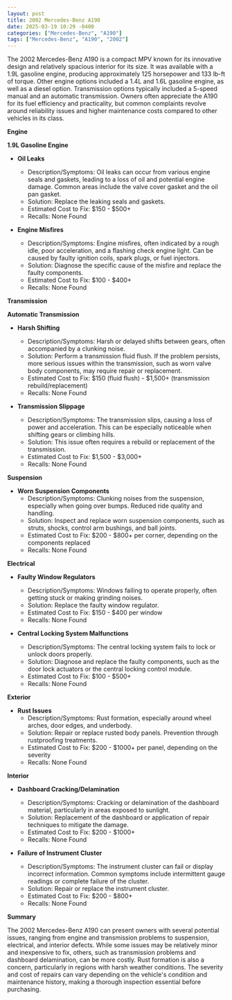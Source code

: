 ```yaml
---
layout: post
title: 2002 Mercedes-Benz A190
date: 2025-03-19 10:29 -0400
categories: ["Mercedes-Benz", "A190"]
tags: ["Mercedes-Benz", "A190", "2002"]
---
```

The 2002 Mercedes-Benz A190 is a compact MPV known for its innovative design and relatively spacious interior for its size. It was available with a 1.9L gasoline engine, producing approximately 125 horsepower and 133 lb-ft of torque. Other engine options included a 1.4L and 1.6L gasoline engine, as well as a diesel option. Transmission options typically included a 5-speed manual and an automatic transmission. Owners often appreciate the A190 for its fuel efficiency and practicality, but common complaints revolve around reliability issues and higher maintenance costs compared to other vehicles in its class.

**Engine**

**1.9L Gasoline Engine**

*   **Oil Leaks**
    *   Description/Symptoms: Oil leaks can occur from various engine seals and gaskets, leading to a loss of oil and potential engine damage. Common areas include the valve cover gasket and the oil pan gasket.
    *   Solution: Replace the leaking seals and gaskets.
    *   Estimated Cost to Fix: $150 - $500+
    *   Recalls: None Found

*   **Engine Misfires**
    *   Description/Symptoms: Engine misfires, often indicated by a rough idle, poor acceleration, and a flashing check engine light. Can be caused by faulty ignition coils, spark plugs, or fuel injectors.
    *   Solution: Diagnose the specific cause of the misfire and replace the faulty components.
    *   Estimated Cost to Fix: $100 - $400+
    *   Recalls: None Found

**Transmission**

**Automatic Transmission**

*   **Harsh Shifting**
    *   Description/Symptoms: Harsh or delayed shifts between gears, often accompanied by a clunking noise.
    *   Solution: Perform a transmission fluid flush. If the problem persists, more serious issues within the transmission, such as worn valve body components, may require repair or replacement.
    *   Estimated Cost to Fix: $150 (fluid flush) - $1,500+ (transmission rebuild/replacement)
    *   Recalls: None Found

*   **Transmission Slippage**
    *   Description/Symptoms: The transmission slips, causing a loss of power and acceleration. This can be especially noticeable when shifting gears or climbing hills.
    *   Solution: This issue often requires a rebuild or replacement of the transmission.
    *   Estimated Cost to Fix: $1,500 - $3,000+
    *   Recalls: None Found

**Suspension**

*   **Worn Suspension Components**
    *   Description/Symptoms: Clunking noises from the suspension, especially when going over bumps. Reduced ride quality and handling.
    *   Solution: Inspect and replace worn suspension components, such as struts, shocks, control arm bushings, and ball joints.
    *   Estimated Cost to Fix: $200 - $800+ per corner, depending on the components replaced
    *   Recalls: None Found

**Electrical**

*   **Faulty Window Regulators**
    *   Description/Symptoms: Windows failing to operate properly, often getting stuck or making grinding noises.
    *   Solution: Replace the faulty window regulator.
    *   Estimated Cost to Fix: $150 - $400 per window
    *   Recalls: None Found

*   **Central Locking System Malfunctions**
    *   Description/Symptoms: The central locking system fails to lock or unlock doors properly.
    *   Solution: Diagnose and replace the faulty components, such as the door lock actuators or the central locking control module.
    *   Estimated Cost to Fix: $100 - $500+
    *   Recalls: None Found

**Exterior**

*   **Rust Issues**
    *   Description/Symptoms: Rust formation, especially around wheel arches, door edges, and underbody.
    *   Solution: Repair or replace rusted body panels. Prevention through rustproofing treatments.
    *   Estimated Cost to Fix: $200 - $1000+ per panel, depending on the severity
    *   Recalls: None Found

**Interior**

*   **Dashboard Cracking/Delamination**
    *   Description/Symptoms: Cracking or delamination of the dashboard material, particularly in areas exposed to sunlight.
    *   Solution: Replacement of the dashboard or application of repair techniques to mitigate the damage.
    *   Estimated Cost to Fix: $200 - $1000+
    *   Recalls: None Found

*   **Failure of Instrument Cluster**
    *   Description/Symptoms: The instrument cluster can fail or display incorrect information. Common symptoms include intermittent gauge readings or complete failure of the cluster.
    *   Solution: Repair or replace the instrument cluster.
    *   Estimated Cost to Fix: $200 - $800+
    *   Recalls: None Found

**Summary**

The 2002 Mercedes-Benz A190 can present owners with several potential issues, ranging from engine and transmission problems to suspension, electrical, and interior defects. While some issues may be relatively minor and inexpensive to fix, others, such as transmission problems and dashboard delamination, can be more costly. Rust formation is also a concern, particularly in regions with harsh weather conditions. The severity and cost of repairs can vary depending on the vehicle's condition and maintenance history, making a thorough inspection essential before purchasing.

